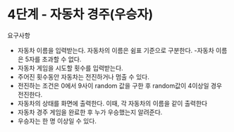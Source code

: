 4단계 - 자동차 경주(우승자)
=============

요구사항
- 자동차 이름을 입력받는다. 자동차의 이름은 쉼표 기준으로 구분한다.
  -자동차 이름은 5자를 초과할 수 없다.
- 자동차 게임을 시도할 횟수를 입력받는다.
- 주어진 횟수동안 자동차는 전진하거나 멈출 수 있다.
- 전진하는 조건은 0에서 9사이 random 값을 구한 후 random값이 4이상일 경우 전진한다.
- 자동차의 상태를 화면에 출력한다. 이때, 각 자동차의 이름을 같이 출력한다
- 자동차 경주 게임을 완료한 후 누가 우승했는지 알려준다.
- 우승자는 한 명 이상일 수 있다.